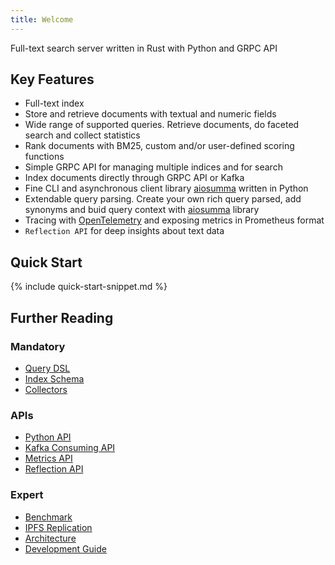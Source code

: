 ```yaml
---
title: Welcome
---
```


Full-text search server written in Rust with Python and GRPC API

## Key Features

- Full-text index
- Store and retrieve documents with textual and numeric fields
- Wide range of supported queries. Retrieve documents, do faceted search and collect statistics
- Rank documents with BM25, custom and/or user-defined scoring functions
- Simple GRPC API for managing multiple indices and for search
- Index documents directly through GRPC API or Kafka
- Fine CLI and asynchronous client library [aiosumma](aiosumma/README.md) written in Python
- Extendable query parsing. Create your own rich query parsed, add synonyms and buid query context with [aiosumma](aiosumma/README.md) library
- Tracing with [OpenTelemetry](https://github.com/open-telemetry/opentelemetry-rust) and exposing metrics in Prometheus format
- `Reflection API` for deep insights about text data

## Quick Start

{% include quick-start-snippet.md %}

## Further Reading

### Mandatory
- [Query DSL](/summa/query-dsl)
- [Index Schema](/summa/schema)
- [Collectors](/summa/collectors)

### APIs
- [Python API](/summa/python-api)
- [Kafka Consuming API](/summa/kafka-consuming-api)
- [Metrics API](/summa/metrics-api)
- [Reflection API](/summa/metrics-api)

### Expert
- [Benchmark](/summa/benchmark)
- [IPFS Replication](/summa/ipfs-replication)
- [Architecture](/summa/architecture)
- [Development Guide](/summa/development)
